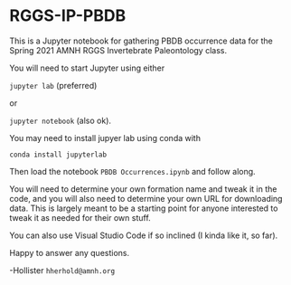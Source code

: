 # RGGS-IP-PBDB

This is a Jupyter notebook for gathering PBDB occurrence data for the Spring 2021 AMNH RGGS Invertebrate Paleontology class.

You will need to start Jupyter using either

`jupyter lab`  (preferred)

or

`jupyter notebook` (also ok).

You may need to install jupyer lab using conda with

`conda install jupyterlab`

Then load the notebook `PBDB Occurrences.ipynb` and follow along.

You will need to determine your own formation name and tweak it in the code, and you will also need to
determine your own URL for downloading data. This is largely meant to be a starting point for anyone
interested to tweak it as needed for their own stuff.

You can also use Visual Studio Code if so inclined (I kinda like it, so far).

Happy to answer any questions.

-Hollister
`hherhold@amnh.org`

